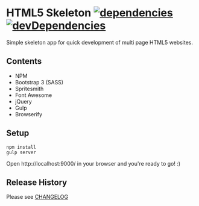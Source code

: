 # HTML5 Skeleton [![dependencies][deps-badge]][deps] [![devDependencies][dev-deps-badge]][dev-deps]

Simple skeleton app for quick development of multi page HTML5 websites.

## Contents
- NPM
- Bootstrap 3 (SASS)
- Spritesmith
- Font Awesome
- jQuery
- Gulp
- Browserify

## Setup
```
npm install
gulp server
```

Open http://localhost:9000/ in your browser and you're ready to go! :)

## Release History

Please see [CHANGELOG](CHANGELOG.md)

[deps]: https://david-dm.org/Hagith/html5-skeleton
[deps-badge]: https://img.shields.io/david/Hagith/html5-skeleton.svg
[dev-deps]: https://david-dm.org/Hagith/html5-skeleton?type=dev
[dev-deps-badge]: https://img.shields.io/david/dev/Hagith/html5-skeleton.svg
